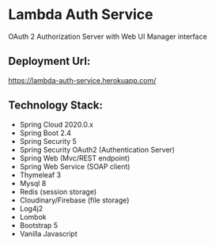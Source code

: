 # Lambda Auth Service

OAuth 2 Authorization Server with Web UI Manager interface

## Deployment Url:

https://lambda-auth-service.herokuapp.com/

## Technology Stack:
- Spring Cloud 2020.0.x
- Spring Boot 2.4
- Spring Security 5
- Spring Security OAuth2 (Authentication Server)
- Spring Web (Mvc/REST endpoint)
- Spring Web Service (SOAP client)
- Thymeleaf 3
- Mysql 8
- Redis (session storage)
- Cloudinary/Firebase (file storage)
- Log4j2
- Lombok
- Bootstrap 5
- Vanilla Javascript


